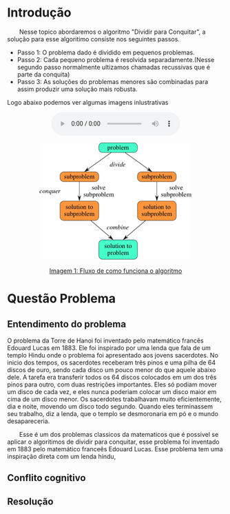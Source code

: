 # Introdução
&emsp;&emsp;Nesse topico abordaremos o algoritmo "Dividir para Conquitar", a solução para esse algoritimo consiste nos seguintes passos.

   * Passo 1: O problema dado é dividido em pequenos problemas.
   * Passo 2: Cada pequeno problema é resolvida separadamente.(Nesse segundo passo normalmente ultizamos chamadas recussivas que é  parte da conquita)
   * Passo 3: As soluções do problemas menores são combinadas para assim produzir uma solução mais robusta.

Logo abaixo podemos ver algumas imagens inlustrativas

<center>

<audio controls>
  <source src="https://github.com/projeto-de-algoritmos/D-C-Apre-DC/blob/gh-pages/assets/audios/fluxo.m4a?raw=true" type="audio/mpeg">
</audio>

</center>




<center>

![](https://raw.githubusercontent.com/projeto-de-algoritmos/D-C-Apre-DC/gh-pages/images/fluxo.png)

[Imagem 1: Fluxo de como funciona o algoritmo](https://raw.githubusercontent.com/projeto-de-algoritmos/D-C-Apre-DC/gh-pages/images/fluxo.png)

</center>


# Questão Problema

## Entendimento do problema


O problema da Torre de Hanoi foi inventado pelo matemático francês Edouard Lucas em 1883. Ele foi inspirado por uma lenda que fala de um templo Hindu onde o problema foi apresentado aos jovens sacerdotes. No inicio dos tempos, os sacerdotes receberam três pinos e uma pilha de 64 discos de ouro, sendo cada disco um pouco menor do que aquele abaixo dele. A tarefa era transferir todos os 64 discos colocados em um dos três pinos para outro, com duas restrições importantes. Eles só podiam mover um disco de cada vez, e eles nunca poderiam colocar um disco maior em cima de um disco menor. Os sacerdotes trabalhavam muito eficientemente, dia e noite, movendo um disco todo segundo. Quando eles terminassem seu trabalho, diz a lenda, que o templo se desmoronaria em pó e o mundo desapareceria.


&emsp;&emsp;Esse é um dos problemas classicos da matematicos que é possivel se aplicar o algoritimos de dividir para conquitar, esse problema foi inventado em 1883 pelo matemático franceês Edouard Lucas. Esse problema tem uma inspiração direta com um lenda hindu,

## Conflito cognitivo

## Resolução




